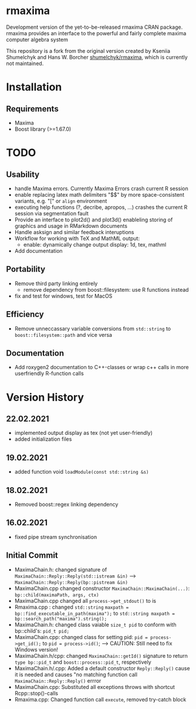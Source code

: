# rmaxima
Development version of the yet-to-be-released rmaxima CRAN package. rmaxima provides an interface to the powerful and fairly complete maxima computer algebra system

This repository is a fork from the original version created by Kseniia Shumelchyk and Hans W. Borcher [shumelchyk/rmaxima](https://github.com/shumelchyk/rmaxima), which is currently not maintained.

# Installation

## Requirements
- Maxima
- Boost library (>=1.67.0) 

# TODO
## Usability
- handle Maxima errors. Currently Maxima Errors crash current R session
- enable replacing latex math delimiters "$$" by more space-consistent variants, e.g. "\[" or `align` environment
- executing help functions (?, decribe, apropos, ...) crashes the current R session via segmentation fault
- Provide an interface to plot2d() and plot3d() enableling storing of graphics and usage in RMarkdown documents
- Handle asksign and similar feedback interuptions
- Workflow for working with TeX and MathML output:
	- enable: dynamically change output display: 1d, tex, mathml
- Add documentation

## Portability
- Remove third party linking entirely
	- remove dependency from boost::filesystem: use R functions instead
- fix and test for windows, test for MacOS

## Efficiency
- Remove unneccassary variable conversions from `std::string` to `boost::filesystem::path` and vice versa

## Documentation
- Add roxygen2 documentation to C++-classes or wrap c++ calls in more userfriendly R-function calls

# Version History

## 22.02.2021
- implemented output display as tex (not yet user-friendly)
- added initialization files

## 19.02.2021
- added function void `loadModule(const std::string &s)`

## 18.02.2021
- Removed boost::regex linking dependency


## 16.02.2021
- fixed pipe stream synchronisation

## Initial Commit

- MaximaChain.h: changed signature of `MaximaChain::Reply::Reply(std::istream &in)` --> `MaximaChain::Reply::Reply(bp::pistream &in)`
- MaximaChain.cpp changed constructor `MaximaChain::MaximaChain(...)`: `bp::child(maximaPath, args, ctx)`
- MaximaChain.cpp changed all `process->get_stdout()` to is
- Rmaxima.cpp : changed `std::string` `maxpath = bp::find_executable_in_path(maxima");` to `std::string maxpath = bp::search_path("maxima").string();`
- MaximaChain.h: changed class vaiable `size_t pid` to conform with bp::child's: `pid_t pid;`
- MaximaChain.cpp: changed class for setting pid: `pid = process->get_id();` to `pid = process->id()`; --> CAUTION: Still need to fix Windows version!
- MaximaChain.h/cpp: changed `MaximaChain::getId()` signature to return `type bp::pid_t` and `boost::process::pid_t`, respectively
- MaximaChain.h/.cpp: Added a default constructor `Reply::Reply()` cause it is needed and causes "no matching function call `MaximaChain::Reply::Reply()` errror
- MaximaChain.cpp: Substituted all exceptions throws with shortcut Rcpp::stop()-calls
- Rmaxima.cpp: Changed function call `execute`, removed try-catch block
